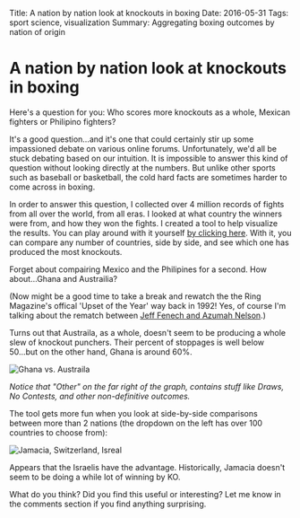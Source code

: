 Title:  A nation by nation look at knockouts in boxing
Date: 2016-05-31
Tags: sport science, visualization
Summary: Aggregating boxing outcomes by nation of origin

# A nation by nation look at knockouts in boxing

Here's a question for you: Who scores more knockouts as a whole, Mexican fighters or Philipino fighters?

It's a good question...and it's one that could certainly stir up some impassioned debate on various online forums. Unfortunately, we'd all be stuck debating based on our intuition. It is impossible to answer this kind of question without looking directly at the numbers. But unlike other sports such as baseball or basketball, the cold hard facts are sometimes harder to come across in boxing. 

In order to answer this question, I collected over 4 million records of fights from all over the world, from all eras. I looked at what country the winners were from, and how they won the fights. I created a tool to help visualize the results. You can play around with it yourself [by clicking here](https://mattobriendotme.shinyapps.io/ko_by_countries/ "Knockouts by Nation"). With it, you can compare any number of countries, side by side, and see which one has produced the most knockouts.  

Forget about compairing Mexico and the Philipines for a second. How about...Ghana and Austrailia?  

(Now might be a good time to take a break and rewatch the the Ring Magazine's offical 'Upset of the Year' way back in 1992! Yes, of course I'm talking about the rematch between [Jeff Fenech and Azumah Nelson](https://www.youtube.com/watch?v=QsqmNOAw1Sk).)  

Turns out that Austraila, as a whole, doesn't seem to be producing a whole slew of knockout punchers. Their percent of stoppages is well below 50...but on the other hand, Ghana is around 60%.  

![Ghana vs. Austraila](https://raw.githubusercontent.com/mobbSF/blog/master/content/sport/image_001.png)  

*Notice that "Other" on the far right of the graph, contains stuff like Draws, No Contests, and other non-definitive outcomes.*  

The tool gets more fun when you look at side-by-side comparisons between more than 2 nations (the dropdown on the left has over 100 countries to choose from):  

![Jamacia, Switzerland, Isreal](https://raw.githubusercontent.com/mobbSF/blog/master/content/sport/image_002.png)  

Appears that the Israelis have the advantage. Historically, Jamacia doesn't seem to be doing a while lot of winning by KO.  

What do you think? Did you find this useful or interesting? Let me know in the comments section if you find anything surprising.  